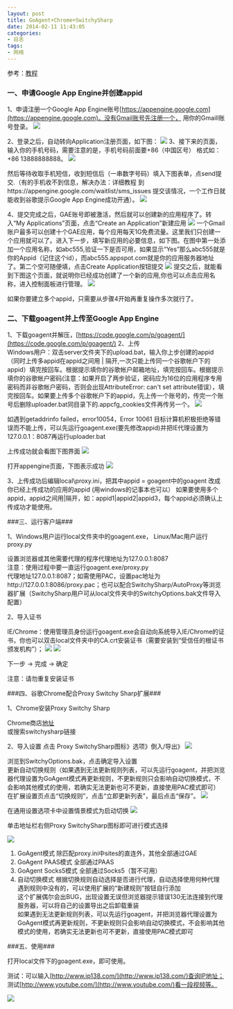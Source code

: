 ```yaml
---
layout: post
title: GoAgent+Chrome+SwitchySharp
date: 2014-02-11 11:43:05
categories:
- 日志
tags:
- 网络
---
```


参考：[教程](https://code.google.com/p/goagent/wiki/InstallGuide#goagent_GAE平台部署教程)
   
### 一、申请Google App Engine并创建appid ###

1、申请注册一个Google App Engine账号[https://appengine.google.com](https://appengine.google.com)。没有Gmail账号先注册一个， 用你的Gmaill账号登录。
![](http://i1328.photobucket.com/albums/w532/xwlogic/1_zps0449ece8.jpg)

2、登录之后，自动转向Application注册页面，如下图：
![](http://i1328.photobucket.com/albums/w532/xwlogic/2_zpsf31dbae2.jpg)
3、接下来的页面，输入你的手机号码，需要注意的是，手机号码前面要+86（中国区号） 格式如：+86 13888888888。
![](http://i1328.photobucket.com/albums/w532/xwlogic/3_zpsad494b1f.jpg)

然后等待收取手机短信，收到短信后（一串数字号码）填入下图表单，点send提交.（有的手机收不到信息，解决办法：详细教程 到https://appengine.google.com/waitlist/sms_issues 提交该情况，一个工作日就能收到谷歌提示Google App Engine成功开通）。
![](http://i1328.photobucket.com/albums/w532/xwlogic/4_zps879674b2.jpg)

4、提交完成之后，GAE账号即被激活，然后就可以创建新的应用程序了。转入“My Applications”页面，点击“Create an Application”新建应用
![](http://i1328.photobucket.com/albums/w532/xwlogic/5_zps89f93e7b.jpg)
一个Gmail账户最多可以创建十个GAE应用，每个应用每天1G免费流量。这里我们只创建一个应用就可以了。进入下一步，填写新应用的必要信息，如下图。在图中第一处添加一个应用名称，如abc555,验证一下是否可用，如果显示“Yes”那么abc555就是你的Appid（记住这个id），而abc555.appspot.com就是你的应用服务器地址了。第二个空可随便填，点击Create Application按钮提交
![](http://i1328.photobucket.com/albums/w532/xwlogic/6_zps7efc74ae.jpg)
提交之后，就能看到下图这个页面，就说明你已经成功创建了一个新的应用,你也可以点击应用名称，进入控制面板进行管理。
![](http://i1328.photobucket.com/albums/w532/xwlogic/7_zpsb50f1f85.jpg)

如果你要建立多个appid，只需要从步骤4开始再重复操作多次就行了。


### 二、下载goagent并上传至Google App Engine ###

1、下载goagent并解压，[https://code.google.com/p/goagent/](https://code.google.com/p/goagent/)
2、上传    
Windows用户：双击server文件夹下的upload.bat，输入你上步创建的appid（同时上传多appid在appid之间用 | 隔开,一次只能上传同一个谷歌帐户下的appid）填完按回车。根据提示填你的谷歌帐户邮箱地址，填完按回车。根据提示填你的谷歌帐户密码(注意：如果开启了两步验证，密码应为16位的应用程序专用密码而非谷歌帐户密码，否则会出现AttributeError: can't set attribute错误），填完按回车。如果要上传多个谷歌帐户下的appid，先上传一个账号的，传完一个账号后删除uploader.bat同目录下的.appcfg_cookies文件再传另一个。
![](http://i1328.photobucket.com/albums/w532/xwlogic/8_zps070888d6.jpg)

如遇到getaddrinfo failed，error10054，Error 10061 目标计算机积极拒绝等错误而不能上传，可以先运行goagent.exe(要先修改appid)并把IE代理设置为127.0.0.1：8087再运行uploader.bat

上传成功就会看图下图界面
![](http://i1328.photobucket.com/albums/w532/xwlogic/9_zps467c010a.jpg)

打开appengine页面，下图表示成功
![](http://i1328.photobucket.com/albums/w532/xwlogic/65E068079898_zpsaf298f87.jpg)

3、上传成功后编辑local\proxy.ini，把其中appid = goagent中的goagent 改成你已经上传成功的应用的appid (用windows的记事本也可以）
如果要使用多个appid，appid之间用|隔开，如：appid1|appid2|appid3，每个appid必须确认上传成功才能使用。

###三、运行客户端###

1、Windows用户运行local文件夹中的goagent.exe， Linux/Mac用户运行 proxy.py 
   
设置浏览器或其他需要代理的程序代理地址为127.0.0.1:8087    
注意：使用过程中要一直运行goagent.exe/proxy.py    
代理地址127.0.0.1:8087；如需使用PAC，设置pac地址为http://127.0.0.1:8086/proxy.pac；也可以配合SwitchySharp/AutoProxy等浏览器扩展（SwitchySharp用户可从local文件夹中的SwitchyOptions.bak文件导入配置）

2、导入证书

IE/Chrome：使用管理员身份运行goagent.exe会自动向系统导入IE/Chrome的证书，你也可以双击local文件夹中的CA.crt安装证书（需要安装到“受信任的根证书颁发机构”）；
![](http://i1328.photobucket.com/albums/w532/xwlogic/10_zps1c9ef165.jpg)
![](http://i1328.photobucket.com/albums/w532/xwlogic/11_zpsc2c3f75c.jpg)

下一步 -> 完成 -> 确定

注意：请勿重复安装证书

###四、谷歌Chrome配合Proxy Switchy Sharp扩展###

1、Chrome安装Proxy Switchy Sharp

Chrome商店[地址](https://chrome.google.com/webstore/detail/proxy-switchysharp/dpplabbmogkhghncfbfdeeokoefdjegm)    
或搜索switchysharp链接

2、导入设置
点击 Proxy SwitchySharp图标》选项》倒入/导出》
![](http://i1328.photobucket.com/albums/w532/xwlogic/12_zpse326d47d.jpg)

浏览到SwitchyOptions.bak，点击确定导入设置    
更新自动切换规则（如果遇到无法更新规则列表，可以先运行goagent，并把浏览器代理设置为GoAgent模式再更新规则，不更新规则只会影响自动切换模式，不会影响其他模式的使用，若确实无法更新也可不更新，直接使用PAC模式即可）    
在扩展设置页点击“切换规则”，点击“立即更新列表”，最后点击“保存”。
![](http://i1328.photobucket.com/albums/w532/xwlogic/13_zps937533b5.jpg)

在通用设置选项卡中设置情景模式为启动切换
![](http://i1328.photobucket.com/albums/w532/xwlogic/65E068079898_zps09cbf611.jpg)

单击地址栏右侧Proxy SwitchySharp图标即可进行模式选择

![](http://i1328.photobucket.com/albums/w532/xwlogic/14_zps0a3a537f.jpg)

1. GoAgent模式 除匹配proxy.ini中sites的直连外，其他全部通过GAE
2. GoAgent PAAS模式 全部通过PAAS
3. GoAgent Socks5模式 全部通过Socks5（暂不可用）
4. 自动切换模式 根据切换规则自动选择是否进行代理，自动选择使用何种代理   
遇到规则中没有的，可以使用扩展的“新建规则”按钮自行添加    
这个扩展偶尔会出BUG，出现设置无误但浏览器提示错误130无法连接到代理服务器，可以将自己的设置导出之后卸载重装    
如果遇到无法更新规则列表，可以先运行goagent，并把浏览器代理设置为GoAgent模式再更新规则，不更新规则只会影响自动切换模式，不会影响其他模式的使用，若确实无法更新也可不更新，直接使用PAC模式即可

###五、使用###

打开local文件下的goagent.exe，即可使用。

测试：可以输入[http://www.ip138.com/](http://www.ip138.com/)查询IP地址；    
测试[http://www.youtube.com/](http://www.youtube.com/)看一段视频等。

![](http://i1328.photobucket.com/albums/w532/xwlogic/65E068079898_zpscafcd845.jpg)





